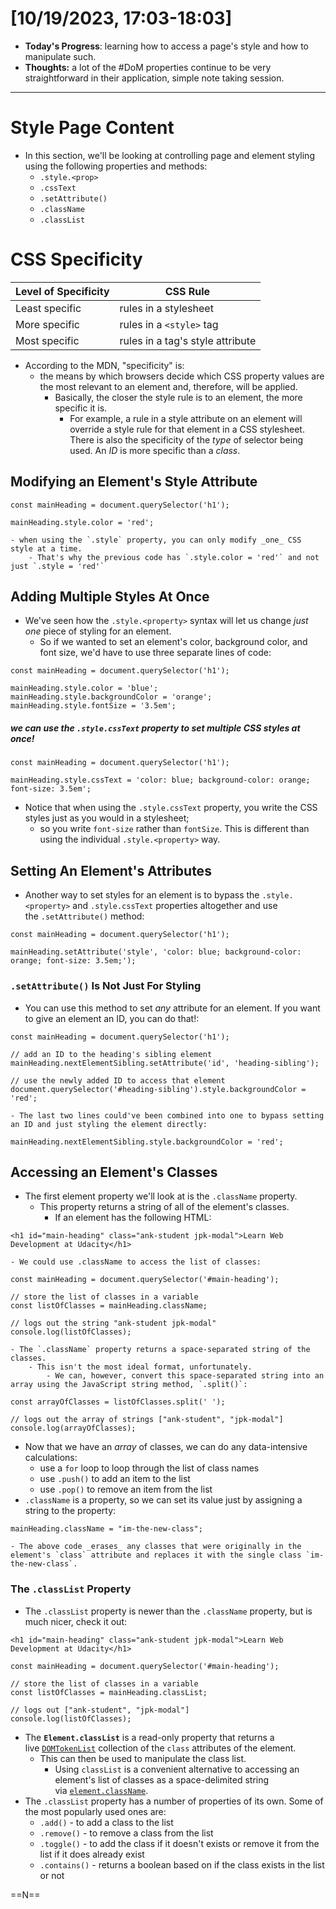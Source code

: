 # [10/19/2023, 17:03-18:03]
- **Today's Progress**: learning how to access a page's style and how to manipulate such. 
- **Thoughts:** a lot of the #DoM properties continue to be very straightforward in their application, simple note taking session. 
---
# Style Page Content
- In this section, we'll be looking at controlling page and element styling using the following properties and methods:
	- `.style.<prop>`
	- `.cssText`
	- `.setAttribute()`
	- `.className`
	- `.classList`
# CSS Specificity

Level of Specificity | CSS Rule
--- | ---
Least specific | rules in a stylesheet
More specific | rules in a `<style>` tag
Most specific | rules in a tag's style attribute
- According to the MDN, "specificity" is:
	- the means by which browsers decide which CSS property values are the most relevant to an element and, therefore, will be applied.
		- Basically, the closer the style rule is to an element, the more specific it is.
			- For example, a rule in a style attribute on an element will override a style rule for that element in a CSS stylesheet. There is also the specificity of the _type_ of selector being used. An _ID_ is more specific than a _class_.
## Modifying an Element's Style Attribute
```
const mainHeading = document.querySelector('h1');

mainHeading.style.color = 'red';

- when using the `.style` property, you can only modify _one_ CSS style at a time.
	- That's why the previous code has `.style.color = 'red'` and not just `.style = 'red'`
```
## Adding Multiple Styles At Once
- We've seen how the `.style.<property>` syntax will let us change _just one_ piece of styling for an element.
	- So if we wanted to set an element's color, background color, and font size, we'd have to use three separate lines of code:
```
const mainHeading = document.querySelector('h1');

mainHeading.style.color = 'blue';
mainHeading.style.backgroundColor = 'orange';
mainHeading.style.fontSize = '3.5em';
```
##### we can use the `.style.cssText` property to set multiple CSS styles at once!
```
const mainHeading = document.querySelector('h1');

mainHeading.style.cssText = 'color: blue; background-color: orange; font-size: 3.5em';
```
- Notice that when using the `.style.cssText` property, you write the CSS styles just as you would in a stylesheet;
	- so you write `font-size` rather than `fontSize`. This is different than using the individual `.style.<property>` way.
## Setting An Element's Attributes
- Another way to set styles for an element is to bypass the `.style.<property>` and `.style.cssText` properties altogether and use the `.setAttribute()` method:
```
const mainHeading = document.querySelector('h1');

mainHeading.setAttribute('style', 'color: blue; background-color: orange; font-size: 3.5em;');
```
### `.setAttribute()` Is Not Just For Styling
- You can use this method to set _any_ attribute for an element. If you want to give an element an ID, you can do that!:
```
const mainHeading = document.querySelector('h1');

// add an ID to the heading's sibling element
mainHeading.nextElementSibling.setAttribute('id', 'heading-sibling');

// use the newly added ID to access that element
document.querySelector('#heading-sibling').style.backgroundColor = 'red';

- The last two lines could've been combined into one to bypass setting an ID and just styling the element directly:

mainHeading.nextElementSibling.style.backgroundColor = 'red';
```
## Accessing an Element's Classes
- The first element property we'll look at is the `.className` property.
	- This property returns a string of all of the element's classes.
		- If an element has the following HTML:
```
<h1 id="main-heading" class="ank-student jpk-modal">Learn Web Development at Udacity</h1>

- We could use .className to access the list of classes:

const mainHeading = document.querySelector('#main-heading');

// store the list of classes in a variable
const listOfClasses = mainHeading.className;

// logs out the string "ank-student jpk-modal"
console.log(listOfClasses);

- The `.className` property returns a space-separated string of the classes.
	- This isn't the most ideal format, unfortunately.
		- We can, however, convert this space-separated string into an array using the JavaScript string method, `.split()`:

const arrayOfClasses = listOfClasses.split(' ');

// logs out the array of strings ["ank-student", "jpk-modal"]
console.log(arrayOfClasses);

```
- Now that we have an _array_ of classes, we can do any data-intensive calculations:
	- use a `for` loop to loop through the list of class names
	- use `.push()` to add an item to the list
	- use `.pop()` to remove an item from the list
- `.className` is a property, so we can set its value just by assigning a string to the property:
```
mainHeading.className = "im-the-new-class";

- The above code _erases_ any classes that were originally in the element's `class` attribute and replaces it with the single class `im-the-new-class`.
```
### The `.classList` Property
- The `.classList` property is newer than the `.className` property, but is much nicer, check it out:
```
<h1 id="main-heading" class="ank-student jpk-modal">Learn Web Development at Udacity</h1>

const mainHeading = document.querySelector('#main-heading');

// store the list of classes in a variable
const listOfClasses = mainHeading.classList;

// logs out ["ank-student", "jpk-modal"]
console.log(listOfClasses);
```
- The **`Element.classList`** is a read-only property that returns a live [`DOMTokenList`](https://developer.mozilla.org/en-US/docs/Web/API/DOMTokenList) collection of the `class` attributes of the element.
	- This can then be used to manipulate the class list.
		- Using `classList` is a convenient alternative to accessing an element's list of classes as a space-delimited string via [`element.className`](https://developer.mozilla.org/en-US/docs/Web/API/Element/className).
- The `.classList` property has a number of properties of its own. Some of the most popularly used ones are:
	- `.add()` - to add a class to the list
	- `.remove()` - to remove a class from the list
	- `.toggle()` - to add the class if it doesn't exists or remove it from the list if it does already exist
	- `.contains()` - returns a boolean based on if the class exists in the list or not

==N==



































